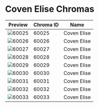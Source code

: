 # Coven Elise Chromas



| Preview | Chroma ID | Name |
|---------|-----------|------|
| ![60025](https://raw.communitydragon.org/latest/plugins/rcp-be-lol-game-data/global/default/v1/champion-chroma-images/60/60025.png) | 60025 | Coven Elise |
| ![60026](https://raw.communitydragon.org/latest/plugins/rcp-be-lol-game-data/global/default/v1/champion-chroma-images/60/60026.png) | 60026 | Coven Elise |
| ![60027](https://raw.communitydragon.org/latest/plugins/rcp-be-lol-game-data/global/default/v1/champion-chroma-images/60/60027.png) | 60027 | Coven Elise |
| ![60028](https://raw.communitydragon.org/latest/plugins/rcp-be-lol-game-data/global/default/v1/champion-chroma-images/60/60028.png) | 60028 | Coven Elise |
| ![60029](https://raw.communitydragon.org/latest/plugins/rcp-be-lol-game-data/global/default/v1/champion-chroma-images/60/60029.png) | 60029 | Coven Elise |
| ![60030](https://raw.communitydragon.org/latest/plugins/rcp-be-lol-game-data/global/default/v1/champion-chroma-images/60/60030.png) | 60030 | Coven Elise |
| ![60031](https://raw.communitydragon.org/latest/plugins/rcp-be-lol-game-data/global/default/v1/champion-chroma-images/60/60031.png) | 60031 | Coven Elise |
| ![60032](https://raw.communitydragon.org/latest/plugins/rcp-be-lol-game-data/global/default/v1/champion-chroma-images/60/60032.png) | 60032 | Coven Elise |
| ![60033](https://raw.communitydragon.org/latest/plugins/rcp-be-lol-game-data/global/default/v1/champion-chroma-images/60/60033.png) | 60033 | Coven Elise |